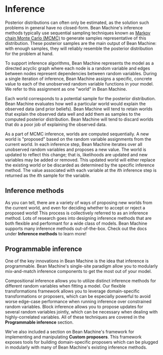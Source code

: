 <!-- @import "../../header.md" -->

# Inference

Posterior distributions can often only be estimated, as the solution such problems in general have no closed-form. Bean Machine's inference methods typically use sequential sampling techniques known as [Markov chain Monte Carlo (MCMC)](https://towardsdatascience.com/a-zero-math-introduction-to-markov-chain-monte-carlo-methods-dcba889e0c50) to generate samples representative of this distribution. These posterior samples are the main output of Bean Machine: with enough samples, they will reliably resemble the posterior distribution for the problem at hand.

To support inference algorithms, Bean Machine represents the model as a directed acyclic graph where each node is a random variable and edges between nodes represent dependencies between random variables. During a single iteration of inference, Bean Machine assigns a specific, concrete value to each of the unobserved random variable functions in your model. We refer to this assignment as one "world" in Bean Machine.

Each world corresponds to a potential sample for the posterior distribution. Bean Machine evaluates how well a particular world would explain the observed data (and prior beliefs). Bean Machine will tend to retain worlds that explain the observed data well and add them as samples to the computed posterior distribution. Bean Machine will tend to discard worlds that do a poor job of explaining the observed data.

As a part of MCMC inference, worlds are computed sequentially. A new world is "proposed" based on the random variable assignments from the current world. In each inference step, Bean Machine iterates over all unobserved random variables and proposes a new value. The world is updated to reflect this change; that is, likelihoods are updated and new variables may be added or removed. This updated world will either replace the existing world or be discarded as determined by the specific inference method. The value associated with each variable at the $i$th inference step is returned as the $i$th sample for the variable.

## Inference methods

As you can tell, there are a variety of ways of proposing new worlds from the current world, and even for deciding whether to accept or reject a proposed world! This process is collectively referred to as an inference method. Lots of research goes into designing inference methods that are both flexible and performant for a wide class of models. Bean Machine supports many inference methods out-of-the-box. Check out the docs under **Inference methods** to learn more!

## Programmable inference

One of the key innovations in Bean Machine is the idea that inference is programmable. Bean Machine's single-site paradigm allow you to modularly mix-and-match inference components to get the most out of your model.

Compositional inference allows you to utilize distinct inference methods for different random variables when fitting a model. Our flexible transformations framework allows you to leverage domain-specific transformations or proposers, which can be especially powerful to avoid worse edge-case performance when running inference over constrained random variables. Block inference allows you to propose updates for several random variables jointly, which can be necessary when dealing with highly-correlated variables. All of these techniques are covered in the **Programmable inference** section.

We've also included a section on Bean Machine's framework for implementing and manipulating **Custom proposers**. This framework exposes tools for building domain-specific proposers which can be plugged in modularly with many of Bean Machine's existing inference methods.
